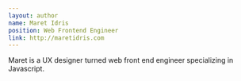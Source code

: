 ```yaml
---
layout: author
name: Maret Idris
position: Web Frontend Engineer
link: http://maretidris.com
---
```


Maret is a UX designer turned web front end engineer specializing in Javascript.
